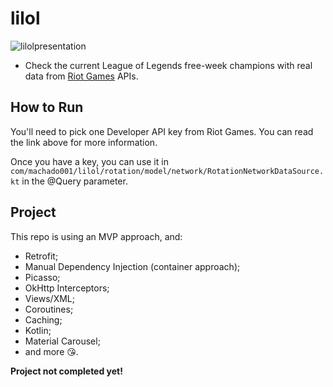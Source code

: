 # lilol

![lilolpresentation](https://github.com/machado001/lilol/assets/101916850/94c82efc-d16f-4546-aeda-95ff65e44a56)


- Check the current League of Legends free-week champions with real data from [Riot Games](https://developer.riotgames.com/docs/portal) APIs.
## How to Run
You'll need to pick one Developer API key from Riot Games. You can read the link above for more information.

Once you have a key, you can use it in ```com/machado001/lilol/rotation/model/network/RotationNetworkDataSource.kt``` in the @Query parameter.

## Project
 This repo is using an MVP approach, and:

- Retrofit;
- Manual Dependency Injection (container approach);
- Picasso;
- OkHttp Interceptors;
- Views/XML;
- Coroutines;
- Caching;
- Kotlin;
- Material Carousel;
- and more 😘.

**Project not completed yet!**
